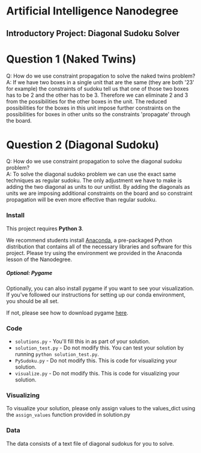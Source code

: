 # Artificial Intelligence Nanodegree
## Introductory Project: Diagonal Sudoku Solver

# Question 1 (Naked Twins)
Q: How do we use constraint propagation to solve the naked twins problem?  
A: If we have two boxes in a single unit that are the same (they are both '23' for example) the 
constraints of sudoku tell us that one of those two boxes has to be 2 and
the other has to be 3. Therefore we can eliminate 2 and 3 from the 
possibilities for the other boxes in the unit. The reduced possibilities for the
boxes in this unit impose further constraints on the possibilities for boxes in other units 
so the constraints 'propagate' through the board.

# Question 2 (Diagonal Sudoku)
Q: How do we use constraint propagation to solve the diagonal sudoku problem?  
A: To solve the diagonal sudoko problem we can use the exact same techniques as
regular sudoku. The only adjustment we have to make is adding the two diagonal as
units to our unitlist. By adding the diagonals as units we are imposing additional
constraints on the board and so constraint propagation will be even more effective than
regular sudoku.

### Install

This project requires **Python 3**.

We recommend students install [Anaconda](https://www.continuum.io/downloads), a pre-packaged Python distribution that contains all of the necessary libraries and software for this project. 
Please try using the environment we provided in the Anaconda lesson of the Nanodegree.

##### Optional: Pygame

Optionally, you can also install pygame if you want to see your visualization. If you've followed our instructions for setting up our conda environment, you should be all set.

If not, please see how to download pygame [here](http://www.pygame.org/download.shtml).

### Code

* `solutions.py` - You'll fill this in as part of your solution.
* `solution_test.py` - Do not modify this. You can test your solution by running `python solution_test.py`.
* `PySudoku.py` - Do not modify this. This is code for visualizing your solution.
* `visualize.py` - Do not modify this. This is code for visualizing your solution.

### Visualizing

To visualize your solution, please only assign values to the values_dict using the ```assign_values``` function provided in solution.py

### Data

The data consists of a text file of diagonal sudokus for you to solve.
